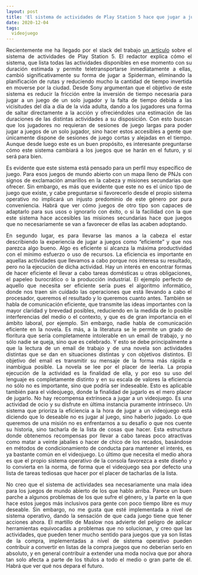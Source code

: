 ```yaml
---
layout: post
title: 'El sistema de actividades de Play Station 5 hace que jugar a juegos de mundo abierto sea brutalmente eficiente y esto es distópico'
date: 2020-12-04
tags:
  videojuego
---
```

<p style='text-align: justify;'>Recientemente me ha llegado por el slack del trabajo <a href="https://www.vice.com/en/article/93wb8d/ps5s-activities-system-makes-playing-open-world-games-brutally-efficient">un artículo</a> sobre el sistema de actividades de Play Station 5. El redactor explica cómo el sistema, que lista todas las actividades disponibles en ese momento con su duración estimada y permite teletransportarse inmediatamente a ellas, cambió significativamente su forma de jugar a Spiderman, eliminando la planificación de rutas y reduciendo mucho la cantidad de tiempo invertida en moverse por la ciudad. Desde Sony argumentan que el objetivo de este sistema es reducir la fricción entre la inversión de tiempo necesaria para jugar a un juego de un solo jugador y la falta de tiempo debida a las vicisitudes del día a día de la vida adulta, dando a los jugadores una forma de saltar directamente a la acción y ofreciéndoles una estimación de las duraciones de las distintas actividades a su disposición. Con esto buscan que los jugadores no requieran de sesiones de juego largas para poder jugar a juegos de un solo jugador, sino hacer estos accesibles a gente que únicamente dispone de sesiones de juego cortas y alejadas en el tiempo. Aunque desde luego este es un buen propósito, es interesante preguntarse cómo este sistema cambiará a los juegos que se harán en el futuro, y si será para bien.</p>

<p style='text-align: justify;'>Es evidente que este sistema está pensado para un perfil muy específico de juego. Para esos juegos de mundo abierto con un mapa lleno de PNJs con signos de exclamación amarillos en la cabeza y misiones secundarias que ofrecer. Sin embargo, es más que evidente que este no es el único tipo de juego que existe, y cabe preguntarse si favorecerlo desde el propio sistema operativo no implicará un injusto predominio de este género por pura conveniencia. Habrá que ver cómo juegos de otro tipo son capaces de adaptarlo para sus usos o ignorarlo con éxito, o si la facilidad con la que este sistema hace accesibles las misiones secundarias hace que juegos que no necesariamente se van a favorecer de ellas las acaben adoptando.</p>

<p style='text-align: justify;'>En segundo lugar, es para llevarse las manos a la cabeza el estar describiendo la experiencia de jugar a juegos como “eficiente” y que nos parezca algo bueno. Algo es eficiente si alcanza la máxima productividad con el mínimo esfuerzo o uso de recursos. La eficiencia es importante en aquellas actividades que llevamos a cabo porque nos interesa su resultado, pero no la ejecución de dicha actividad. Hay un interés en encontrar formas de hacer eficiente el llevar a cabo tareas domésticas u otras obligaciones, el papeleo burocrático o la producción industrial. El ejemplo perfecto de aquello que necesita ser eficiente sería pues el algoritmo informático, donde nos traen sin cuidado las operaciones que está llevando a cabo el procesador, queremos el resultado y lo queremos cuanto antes. También se habla de comunicación eficiente, que transmite las ideas importantes con la mayor claridad y brevedad posibles, reduciendo en la medida de lo posible interferencias del medio o el contexto, y que es de gran importancia en el ámbito laboral, por ejemplo. Sin embargo, nadie habla de comunicación eficiente en la novela. Es más, a la literatura se le permite un grado de floritura que sería completamente intolerable en un email de trabajo, y no sólo nadie se queja, sino que es celebrado. Y esto se debe principalmente a que la lectura de un email de trabajo y de una novela son actividades distintas que se dan en situaciones distintas y con objetivos distintos. El objetivo del email es transmitir su mensaje de la forma más rápida e inambigua posible. La novela se lee por el placer de leerla. La propia ejecución de la actividad es la finalidad de ella, y por eso su uso del lenguaje es completamente distinto y en su escala de valores la eficiencia no sólo no es importante, sino que podría ser indeseable. Esto es aplicable también para el videojuego, donde la finalidad de jugarlo es el mero placer de jugarlo. No hay recompensa extrínseca a jugar a un videojuego. Es una actividad de ocio y su disfrute en última instancia puramente intrínseco. Un sistema que prioriza la eficiencia a la hora de jugar a un videojuego está diciendo que lo deseable no es jugar al juego, sino haberlo jugado. Lo que queremos de una misión no es enfrentarnos a su desafío o que nos cuente su historia, sino tacharla de la lista de cosas que hacer. Esta estructura donde obtenemos recompensas por llevar a cabo tareas poco atractivas como matar a veinte jabalíes o hacer de chico de los recados, basándose en métodos de condicionamiento de conducta para mantener el interés, es ya bastante común en el videojuego. Lo último que necesita el medio ahora es que el propio sistema operativo de la consola favorezca a este diseño y lo convierta en la norma, de forma que el videojuego sea por defecto una lista de tareas tediosas que hacer por el placer de tacharlas de la lista.</p>

<p style='text-align: justify;'>No creo que el sistema de actividades sea necesariamente una mala idea para los juegos de mundo abierto de los que hablo arriba. Parece un buen parche a algunos problemas de los que sufre el género, y la parte en la que hace estos juegos más inclusivos para gente con poco tiempo libre es muy deseable. Sin embargo, no me gusta que esté implementada a nivel de sistema operativo, dando la sensación de que cada juego tiene que tener acciones ahora. El martillo de Maslow nos advierte del peligro de aplicar herramientas equivocadas a problemas que no solucionan, y creo que las actividades, que pueden tener mucho sentido para juegos que ya son listas de la compra, implementadas a nivel de sistema operativo pueden contribuir a convertir en listas de la compra juegos que no deberían serlo en absoluto, y en general contribuir a extender una moda nociva que por ahora tan solo afecta a parte de los títulos a todo el medio o gran parte de él. Habrá que ver qué nos depara el futuro.</p>
